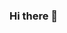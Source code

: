 ### Hi there 👋

<!--
**Bartek-Figat/Bartek-Figat** is a ✨ _special_ ✨ repository because its `README.md` (this file) appears on your GitHub profile.

Here are some ideas to get you started:

- 🔭 I’m currently working on ...
- 🌱 I’m currently learning ...
- 👯 I’m looking to collaborate on ...
- 🤔 I’m looking for help with ...
- 💬 Ask me about ...
- 📫 How to reach me: ... [YouTube Channel](https://www.youtube.com/channel/UCKGqnTxU_gSKBZzYadrMZBg?view_as=subscriber)
- 😄 Pronouns: ...
- ⚡ Fun fact: ...
-->

